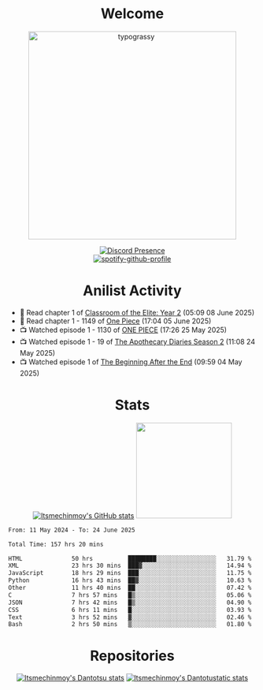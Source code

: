 <div align="center">

# Welcome
<a href="https://github.com/kawarimidoll/typograssy">
    <img alt="typograssy" src="https://typograssy.deno.dev/api?text=%E3%82%88%E3%81%86%E3%81%93%E3%81%9D%E3%81%BF%E3%81%AA%E3%81%95%E3%82%93%20-%20Itsmechinmoy--&&l0=none&l1=82d9d0&l2=027353&l3=038c4c&l4=01402e&bg=none&frame=none&speed=100&comment=" width="421.99">
</a>

[![Discord Presence](https://lanyard.cnrad.dev/api/523539866311720963?theme=dark&bg=Oe1116&animated=false&hideDiscrim=true&borderRadius=30px&hideActivity=whenNotUsed)](https://discord.com/users/523539866311720963)<br>
[![spotify-github-profile](https://spotify-github-profile.kittinanx.com/api/view?uid=31zczwoe3obxakjgkio7anubhkaq&cover_image=true&theme=novatorem&show_offline=true&background_color=121212&interchange=false&bar_color=53b14f&bar_color=ffffff&bar_color_cover=false)](https://spotify-github-profile.vercel.app/api/view?uid=31zczwoe3obxakjgkio7anubhkaq&redirect=true)
</div>

<div align="center">

# Anilist Activity
</div>
<!-- ANILIST_ACTIVITY:start -->

-   📖 Read chapter 1 of [Classroom of the Elite: Year 2](https://anilist.co/manga/115166) (05:09 08 June 2025)
-   📖 Read chapter 1 - 1149 of [One Piece](https://anilist.co/manga/30013) (17:04 05 June 2025)
-   📺 Watched episode 1 - 1130 of [ONE PIECE](https://anilist.co/anime/21) (17:26 25 May 2025)
-   📺 Watched episode 1 - 19 of [The Apothecary Diaries Season 2](https://anilist.co/anime/176301) (11:08 24 May 2025)
-   📺 Watched episode 1 of [The Beginning After the End](https://anilist.co/anime/183161) (09:59 04 May 2025)

<!-- ANILIST_ACTIVITY:end -->
<div align="center">
    
# Stats
[![Itsmechinmoy's GitHub stats](https://github-readme-stats.vercel.app/api?username=itsmechinmoy&show_icons=true&theme=algolia)](https://github.com/anuraghazra/github-readme-stats)
<img src="https://github-readme-stackoverflow.vercel.app/?userID=25004176&theme=dark" height="194"/>
</div>
<!--START_SECTION:waka-->

```txt
From: 11 May 2024 - To: 24 June 2025

Total Time: 157 hrs 20 mins

HTML              50 hrs          ████████░░░░░░░░░░░░░░░░░   31.79 %
XML               23 hrs 30 mins  ███▓░░░░░░░░░░░░░░░░░░░░░   14.94 %
JavaScript        18 hrs 29 mins  ███░░░░░░░░░░░░░░░░░░░░░░   11.75 %
Python            16 hrs 43 mins  ██▓░░░░░░░░░░░░░░░░░░░░░░   10.63 %
Other             11 hrs 40 mins  ██░░░░░░░░░░░░░░░░░░░░░░░   07.42 %
C                 7 hrs 57 mins   █▒░░░░░░░░░░░░░░░░░░░░░░░   05.06 %
JSON              7 hrs 42 mins   █▒░░░░░░░░░░░░░░░░░░░░░░░   04.90 %
CSS               6 hrs 11 mins   █░░░░░░░░░░░░░░░░░░░░░░░░   03.93 %
Text              3 hrs 52 mins   ▓░░░░░░░░░░░░░░░░░░░░░░░░   02.46 %
Bash              2 hrs 50 mins   ▒░░░░░░░░░░░░░░░░░░░░░░░░   01.80 %
```

<!--END_SECTION:waka-->
<div align="center">

# Repositories
[![Itsmechinmoy's Dantotsu stats](https://github-readme-stats.vercel.app/api/pin/?username=itsmechinmoy&repo=dantotsu&show_icons=true&theme=algolia&description_lines_count=1)](https://github.com/itsmechinmoy/dantotsu)
[![Itsmechinmoy's Dantotustatic stats](https://github-readme-stats.vercel.app/api/pin/?username=itsmechinmoy&repo=dantotustatic&show_icons=true&theme=algolia&description_lines_count=1)](https://github.com/itsmechinmoy/dantotustatic)
</div>
